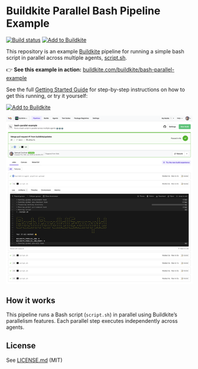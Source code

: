 # Buildkite Parallel Bash Pipeline Example

[![Build status](https://badge.buildkite.com/c265ae725b3643cc3434bbaec07c434c926df2bf3a96e18414.svg?branch=main)](https://buildkite.com/buildkite/bash-parallel-example/builds/latest?branch=main)
[![Add to Buildkite](https://img.shields.io/badge/Add%20to%20Buildkite-14CC80)](https://buildkite.com/new)

This repository is an example [Buildkite](https://buildkite.com/) pipeline for running a simple bash script in parallel across multiple agents, [script.sh](script.sh).

👉 **See this example in action:** [buildkite.com/buildkite/bash-parallel-example](https://buildkite.com/buildkite/bash-parallel-example/builds/latest?branch=main)

See the full [Getting Started Guide](https://buildkite.com/docs/guides/getting-started) for step-by-step instructions on how to get this running, or try it yourself:

[![Add to Buildkite](https://buildkite.com/button.svg)](https://buildkite.com/new)

<a href="https://buildkite.com/buildkite/bash-parallel-example/builds/latest?branch=main">
  <img width="1503" alt="Screenshot of Buildkite parallel Bash example pipeline" src=".buildkite/screenshot.png" />
</a>

<!-- docs:start -->
## How it works

This pipeline runs a Bash script (`script.sh`) in parallel using Buildkite’s parallelism features. Each parallel step executes independently across agents.

<!-- docs:end -->

## License

See [LICENSE.md](LICENSE.md) (MIT)
